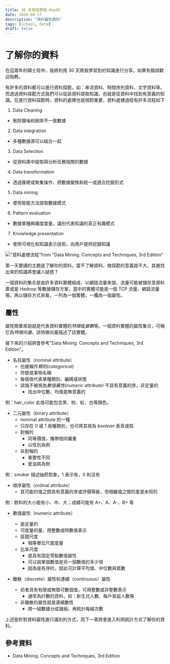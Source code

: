 ```yaml
---
title: 30 天學習歷程-day01
date: 2020-08-17
description: "資料屬性類別"
tags: [school, data]
draft: false
---
```


# 了解你的資料

在這兩年的碩士班中，我將利用 30 天將我學習到的知識進行分享。如果有錯誤歡迎指教。

有許多的資料都可以進行資料探勘，如：串流資料、時間序列資料、文字資料等。而透過資料探勘方式我們可以從該資料提取知識，也就是從資料中找到有意義的知識。在進行資料探勘時，資料的處裡也是相對重要，資料處裡過程有許多流程如下

1. Data Cleaning
- 刪除聲噪和刪除不一致數據
2. Data integration
- 多種數據源可以組合一起
3. Data Selection
- 從資料庫中提取與分析任務相關的數據
4. Data transformation
- 透過匯總或聚集操作，把數據變換和統一成適合挖掘形式
5. Data mining
- 使用智能方法提取數據模式
6. Pattern evaluation
- 數據某種興趣度度量，識別代表知識的真正有趣模式
7. Knowledge presentation
- 使用可視化和知識表示技術，向用戶提供挖掘知識

!["資料處裡流程"](https://i.imgur.com/maIXOWb.png)from "Data Mining. Concepts and Techniques, 3rd Edition"


第一天要講的主題是了解你的資料。當不了解資料，做探勘的意義就不大，其被找出來的知識將會讓人疑惑 ?

一個資料的集合是由許多資料實體組成，以網路流量來說，流量可能被儲存至資料庫或是 Hadoop 等數據儲存方案，當中的實體可能是一個 TCP 流量、網路流量等。再以儲存方式來看，一列為一個實體，一欄為一個屬性。



## 屬性

屬性簡單來說就是代表資料實體的*特徵*或*變數*等。一個資料實體的屬性集合，可稱它為*特徵向量*，該特徵向量描述了該實體。

接下來的介紹將會參考"Data Mining. Concepts and Techniques, 3rd Edition"。

- 名目屬性（nominal attribute）
    - 也被稱作*類別(categorical)*
    - 符號或事物名稱
    - 每個值代表某種類別、編碼或狀態
    - 該值不被視為*數值屬性(numeric attribute)* 不具有意義的序，非定量的
        - 找出中位數、均值是無意義的

例：hair_color 此值可能包含黑、棕、紅、白等顏色。

- 二元屬性（binary attribute）
    - nominal attribute 的一種
    - 只存在 0 或 1 兩種類別，也可將其視為 *boolean* 表真或假
    - 對稱的
        - 同等價值，攜帶相同權重
        - 以性別為例
    - 非對稱的
        - 重要性不同
        - 愛滋病為例

例：smoker 描述抽菸對象，1 表示有，0 則沒有

- 順序屬性（ordinal attribute）
    - 其可能的值之間具有意義的序或評價等級，但相繼值之間的差是未知的

例：飲料的大小能有小、中、大；成績可能有 A+、A、A-、B+ 等

- 數值屬性（numeric attribute）
    - 是定量的
    - 可度量的量，用整數或時數值表示
    - 區間尺度
        - 相等單位尺度度量
    - 比率尺度
        - 是具有固定零點數值屬性
        - 可以說某個數值是另一個數值的多少倍
        - 因為是有序的，因此可計算平均值、中位數與眾數

- 離散（discrete）屬性和連續（continuous）屬性
    - 前者具有有限或無限可數個值，可用整數或非整數表示
        - 通常為計數的資料，如：新生兒人數、每戶家庭人數等
    - 非離散的屬性就是連續數性
        - 將一組數據分成幾組，再統計每組次數



上述是針對資料屬性進行識別的方式，而下一章將會進入利用統計方式了解你的資料。



## 參考資料

- Data Mining. Concepts and Techniques, 3rd Edition